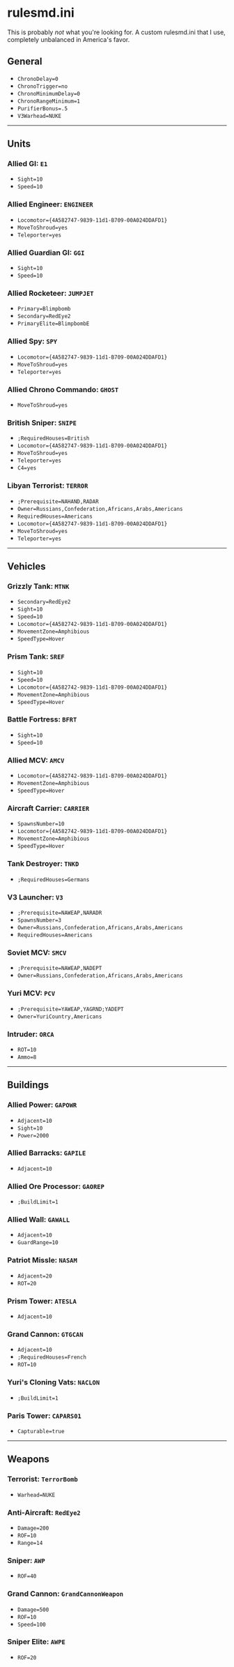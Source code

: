 # rulesmd.ini
This is probably *not* what you're looking for.  A custom rulesmd.ini that I use, completely unbalanced in America's favor.

## General
* `ChronoDelay=0`
* `ChronoTrigger=no`
* `ChronoMinimumDelay=0`
* `ChronoRangeMinimum=1`
* `PurifierBonus=.5`
* `V3Warhead=NUKE`

***

## Units
### Allied GI: `E1`
* `Sight=10`
* `Speed=10`
### Allied Engineer: `ENGINEER`
* `Locomotor={4A582747-9839-11d1-B709-00A024DDAFD1}`
* `MoveToShroud=yes`
* `Teleporter=yes`
### Allied Guardian GI: `GGI`
* `Sight=10`
* `Speed=10`
### Allied Rocketeer: `JUMPJET`
* `Primary=Blimpbomb`
* `Secondary=RedEye2`
* `PrimaryElite=BlimpbombE`
### Allied Spy: `SPY`
* `Locomotor={4A582747-9839-11d1-B709-00A024DDAFD1}`
* `MoveToShroud=yes`
* `Teleporter=yes`
### Allied Chrono Commando: `GHOST`
* `MoveToShroud=yes`
### British Sniper: `SNIPE`
* `;RequiredHouses=British`
* `Locomotor={4A582747-9839-11d1-B709-00A024DDAFD1}`
* `MoveToShroud=yes`
* `Teleporter=yes`
* `C4=yes`
### Libyan Terrorist: `TERROR`
* `;Prerequisite=NAHAND,RADAR`
* `Owner=Russians,Confederation,Africans,Arabs,Americans`
* `RequiredHouses=Americans`
* `Locomotor={4A582747-9839-11d1-B709-00A024DDAFD1}`
* `MoveToShroud=yes`
* `Teleporter=yes`

***

## Vehicles
### Grizzly Tank: `MTNK`
* `Secondary=RedEye2`
* `Sight=10`
* `Speed=10`
* `Locomotor={4A582742-9839-11d1-B709-00A024DDAFD1}`
* `MovementZone=Amphibious`
* `SpeedType=Hover`
### Prism Tank: `SREF`
* `Sight=10`
* `Speed=10`
* `Locomotor={4A582742-9839-11d1-B709-00A024DDAFD1}`
* `MovementZone=Amphibious`
* `SpeedType=Hover`
### Battle Fortress: `BFRT`
* `Sight=10`
* `Speed=10`
### Allied MCV: `AMCV`
* `Locomotor={4A582742-9839-11d1-B709-00A024DDAFD1}`
* `MovementZone=Amphibious`
* `SpeedType=Hover`
### Aircraft Carrier: `CARRIER`
* `SpawnsNumber=10`
* `Locomotor={4A582742-9839-11d1-B709-00A024DDAFD1}`
* `MovementZone=Amphibious`
* `SpeedType=Hover`
### Tank Destroyer: `TNKD`
* `;RequiredHouses=Germans`
### V3 Launcher: `V3`
* `;Prerequisite=NAWEAP,NARADR`
* `SpawnsNumber=3`
* `Owner=Russians,Confederation,Africans,Arabs,Americans`
* `RequiredHouses=Americans`
### Soviet MCV: `SMCV`
* `;Prerequisite=NAWEAP,NADEPT`
* `Owner=Russians,Confederation,Africans,Arabs,Americans`
### Yuri MCV: `PCV`
* `;Prerequisite=YAWEAP,YAGRND;YADEPT`
* `Owner=YuriCountry,Americans`
### Intruder: `ORCA`
* `ROT=10`
* `Ammo=8`

*** 

## Buildings
### Allied Power: `GAPOWR`
* `Adjacent=10`
* `Sight=10`
* `Power=2000`
### Allied Barracks: `GAPILE`
* `Adjacent=10`
### Allied Ore Processor: `GAOREP`
* `;BuildLimit=1`
### Allied Wall: `GAWALL`
* `Adjacent=10`
* `GuardRange=10`
### Patriot Missle: `NASAM`
* `Adjacent=20`
* `ROT=20`
### Prism Tower: `ATESLA`
* `Adjacent=10`
### Grand Cannon: `GTGCAN`
* `Adjacent=10`
* `;RequiredHouses=French`
* `ROT=10`
### Yuri's Cloning Vats: `NACLON`
* `;BuildLimit=1`
### Paris Tower: `CAPARS01`
* `Capturable=true`

***

## Weapons
### Terrorist: `TerrorBomb`
* `Warhead=NUKE`
### Anti-Aircraft: `RedEye2`
* `Damage=200`
* `ROF=10`
* `Range=14`
### Sniper: `AWP`
* `ROF=40`
### Grand Cannon: `GrandCannonWeapon`
* `Damage=500`
* `ROF=10`
* `Speed=100`
### Sniper Elite: `AWPE`
* `ROF=20`
